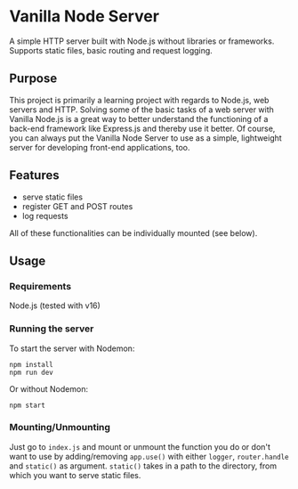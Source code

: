 # Vanilla Node Server

A simple HTTP server built with Node.js without libraries or frameworks. Supports static files, basic routing and request logging.

## Purpose

This project is primarily a learning project with regards to Node.js, web servers and HTTP. Solving some of the basic tasks of a web server with Vanilla Node.js is a great way to better understand the functioning of a back-end framework like Express.js and thereby use it better. Of course, you can always put the Vanilla Node Server to use as a simple, lightweight server for developing front-end applications, too.

## Features

- serve static files
- register GET and POST routes
- log requests

All of these functionalities can be individually mounted (see below). 

## Usage

### Requirements

Node.js (tested with v16)

### Running the server

To start the server with Nodemon:

`npm install`   
`npm run dev`

Or without Nodemon:

`npm start`

### Mounting/Unmounting

Just go to `index.js` and mount or unmount the function you do or don't want to use by adding/removing `app.use()` with either `logger`, `router.handle` and `static()` as argument. `static()` takes in a path to the directory, from which you want to serve static files.
